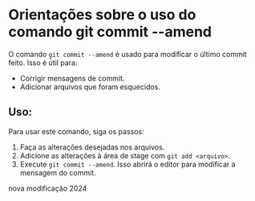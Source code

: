 # Orientações sobre o uso do comando git commit --amend

O comando `git commit --amend` é usado para modificar o último commit feito. Isso é útil para:

- Corrigir mensagens de commit.
- Adicionar arquivos que foram esquecidos.

## Uso:

Para usar este comando, siga os passos:

1. Faça as alterações desejadas nos arquivos.
2. Adicione as alterações à área de stage com `git add <arquivo>`.
3. Execute `git commit --amend`. Isso abrirá o editor para modificar a mensagem do commit.


nova modificação 2024
